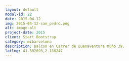```yaml
---
layout: default
modal-id: 22
date: 2015-04-12
img: 2015-04-12-san_pedro.png
alt: image-alt
project-date: 2015
client: Start Bootstrap
category: mibarcelona
description: Balcon en Carrer de Buenaventura Muño 39.
latlng: 41.392693,2.186247
---
```

